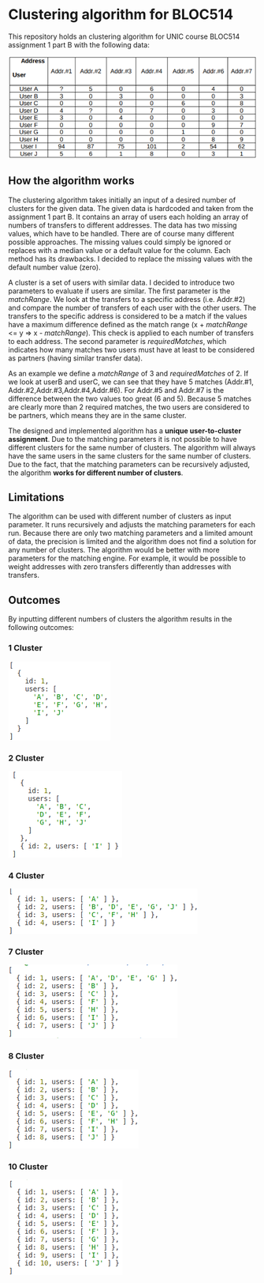 # Clustering algorithm for BLOC514

This repository holds an clustering algorithm for UNIC course BLOC514 assignment 1 part B with the following data:

![plot](./images/data.png)

## How the algorithm works

The clustering algorithm takes initially an input of a desired number of clusters for the given data. The given data is hardcoded and taken from the assignment 1 part B. It contains an array of users each holding an array of numbers of transfers to different addresses. The data has two missing values, which have to be handled. There are of course many different possible approaches. The missing values could simply be ignored or replaces with a median value or a default value for the column. Each method has its drawbacks. I decided to replace the missing values with the default number value (zero).

A cluster is a set of users with similar data. I decided to introduce two parameters to evaluate if users are similar. The first parameter is the _matchRange_. We look at the transfers to a specific address (i.e. Addr.#2) and compare the number of transfers of each user with the other users. The transfers to the specific address is considered to be a match if the values have a maximum difference defined as the match range (x + _matchRange_ <= y => x - _matchRange_). This check is applied to each number of transfers to each address. The second parameter is _requiredMatches_, which indicates how many matches two users must have at least to be considered as partners (having similar transfer data).

As an example we define a _matchRange_ of 3 and _requiredMatches_ of 2. If we look at userB and userC, we can see that they have 5 matches (Addr.#1, Addr.#2,Addr.#3,Addr.#4,Addr.#6). For Addr.#5 and Addr.#7 is the difference between the two values too great (6 and 5). Because 5 matches are clearly more than 2 required matches, the two users are considered to be partners, which means they are in the same cluster.

The designed and implemented algorithm has a **unique user-to-cluster assignment**. Due to the matching parameters it is not possible to have different clusters for the same number of clusters. The algorithm will always have the same users in the same clusters for the same number of clusters. Due to the fact, that the matching parameters can be recursively adjusted, the algorithm **works for different number of clusters**.

## Limitations

The algorithm can be used with different number of clusters as input parameter. It runs recursively and adjusts the matching parameters for each run. Because there are only two matching parameters and a limited amount of data, the precision is limited and the algorithm does not find a solution for any number of clusters. The algorithm would be better with more parameters for the matching engine. For example, it would be possible to weight addresses with zero transfers differently than addresses with transfers.

## Outcomes

By inputting different numbers of clusters the algorithm results in the following outcomes:

### 1 Cluster

![plot](./images/cluster1.png)

### 2 Cluster

![plot](./images/cluster2.png)

### 4 Cluster

![plot](./images/cluster4.png)

### 7 Cluster

![plot](./images/cluster7.png)

### 8 Cluster

![plot](./images/cluster8.png)

### 10 Cluster

![plot](./images/cluster10.png)
